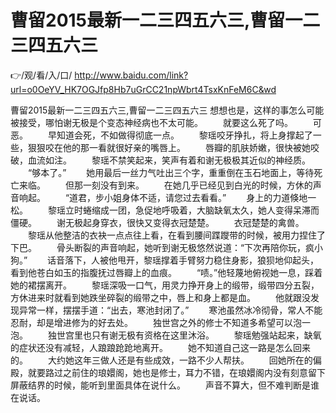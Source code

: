 # 曹留2015最新一二三四五六三,曹留一二三四五六三

👉/观/看/入/口/ http://www.baidu.com/link?url=o0OeYV_HK7OGJfp8Hb7uGrCC21npWbrt4TsxKnFeM6C&wd

曹留2015最新一二三四五六三,曹留一二三四五六三
想想也是，这样的事怎么可能被接受，哪怕谢无极是个变态神经病也不太可能。
　　就要这么死了吗。
　　可恶。
　　早知道会死，不如做得彻底一点。
　　黎瑶咬牙挣扎，将上身撑起了一些，狠狠咬在他的那一看就很好亲的嘴唇上。
　　唇瓣的肌肤娇嫩，很快被她咬破，血流如注。
　　黎瑶不禁笑起来，笑声有着和谢无极极其近似的神经质。
　　“够本了。”
　　她用最后一丝力气吐出三个字，重重倒在玉石地面上，等待死亡来临。
　　但那一刻没有到来。
　　在她几乎已经见到白光的时候，方休的声音响起。
　　“道君，步小姐身体不适，请您过去看看。”
　　身上的力道倏地一松。
　　黎瑶立时蜷缩成一团，急促地呼吸着，大脑缺氧太久，她人变得呆滞而僵硬。
　　谢无极起身穿衣，很快又变得衣冠楚楚。
　　衣冠楚楚的禽兽。
　　黎瑶从他整洁的衣袂一点点往上看，在看到腰间蹀躞带的时候，被用力捏住了下巴。
　　骨头断裂的声音响起，她听到谢无极悠然说道：“下次再陪你玩，疯小狗。”
　　话音落下，人被他甩开，黎瑶撑着手臂努力稳住身影，狼狈地仰起头，看到他苍白如玉的指腹抚过唇瓣上的血痕。
　　“啧。”他轻蔑地俯视她一息，踩着她的裙摆离开。
　　黎瑶深吸一口气，用灵力挣开身上的缎带，缎带四分五裂，方休进来时就看到她跌坐碎裂的缎带之中，唇上和身上都是血。
　　他就跟没发现异常一样，摆摆手道：“出去，寒池封闭了。”
　　寒池虽然冰冷彻骨，常人不能忍耐，却是增进修为的好去处。
　　独世宫之外的修士不知道多希望可以泡一泡。
　　独世宫里也只有谢无极有资格在这里沐浴。
　　黎瑶勉强站起来，缺氧的症状还没有减轻，人踉踉跄跄地离开。
　　她不知道自己这一路是怎么回来的。
　　大约她这年三做人还是有些成效，一路不少人帮扶。
　　回她所在的偏殿，就要路过之前住的琅嬛阁，她也是修士，耳力不错，在琅嬛阁内没有刻意留下屏蔽结界的时候，能听到里面具体在说什么。
　　声音不算大，但不难判断是谁在说话。

